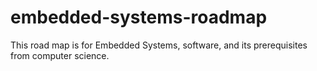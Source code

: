 # embedded-systems-roadmap
This road map is for Embedded Systems, software, and its prerequisites from computer science.
